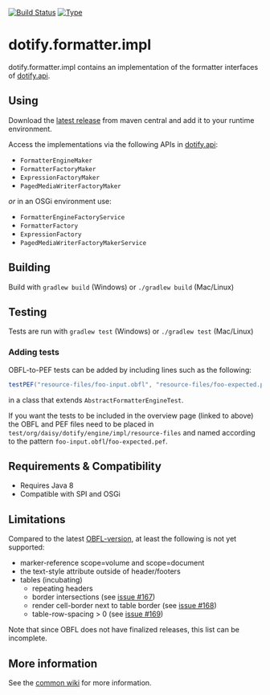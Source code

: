[![Build Status](https://travis-ci.org/brailleapps/dotify.formatter.impl.svg?branch=master)](https://travis-ci.org/brailleapps/dotify.formatter.impl)
[![Type](https://img.shields.io/badge/type-provider_bundle-blue.svg)](https://github.com/brailleapps/wiki/wiki/Types)

# dotify.formatter.impl #
dotify.formatter.impl contains an implementation of the formatter interfaces of [dotify.api](https://github.com/brailleapps/dotify.api).

## Using ##
Download the [latest release](http://search.maven.org/#search%7Cga%7C1%7Cg%3A%22org.daisy.dotify%22%20%20a%3A%22dotify.formatter.impl%22) from maven central and add it to your runtime environment.

Access the implementations via the following APIs in [dotify.api](http://search.maven.org/#search%7Cga%7C1%7Cg%3A%22org.daisy.dotify%22%20%20a%3A%22dotify.api%22):
- `FormatterEngineMaker`
- `FormatterFactoryMaker`
- `ExpressionFactoryMaker`
- `PagedMediaWriterFactoryMaker`

 _or_ in an OSGi environment use:
- `FormatterEngineFactoryService`
- `FormatterFactory`
- `ExpressionFactory`
- `PagedMediaWriterFactoryMakerService`

## Building ##
Build with `gradlew build` (Windows) or `./gradlew build` (Mac/Linux)

## Testing ##

Tests are run with `gradlew test` (Windows) or `./gradlew test` (Mac/Linux)

### Adding tests ###

OBFL-to-PEF tests can be added by including lines such as the
following:

```java
testPEF("resource-files/foo-input.obfl", "resource-files/foo-expected.pef", false);
```

in a class that extends `AbstractFormatterEngineTest`. 

If you want the tests to be included in the overview page (linked to above)
the OBFL and PEF files need to be placed in
`test/org/daisy/dotify/engine/impl/resource-files` and named according
to the pattern `foo-input.obfl`/`foo-expected.pef`.

## Requirements & Compatibility ##
- Requires Java 8
- Compatible with SPI and OSGi

## Limitations ##
Compared to the latest [OBFL-version](http://braillespecs.github.io/obfl/obfl-specification.html), at least the following is not yet supported:

* marker-reference scope=volume and scope=document
* the text-style attribute outside of header/footers
* tables (incubating)
  * repeating headers
  * border intersections (see [issue #167](https://github.com/joeha480/dotify/issues/167))
  * render cell-border next to table border (see [issue #168](https://github.com/joeha480/dotify/issues/168))
  * table-row-spacing > 0 (see [issue #169](https://github.com/joeha480/dotify/issues/169))

Note that since OBFL does not have finalized releases, this list can be incomplete.

## More information ##
See the [common wiki](https://github.com/brailleapps/wiki/wiki) for more information.
